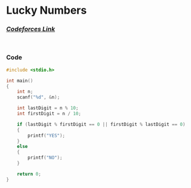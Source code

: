 # Lucky Numbers

### [*Codeforces Link*](https://codeforces.com/group/MWSDmqGsZm/contest/326175/problem/I)


<br> 

### Code
```c
#include <stdio.h>

int main()
{
    int n;
    scanf("%d", &n);

    int lastDigit = n % 10;
    int firstDigit = n / 10;

    if (lastDigit % firstDigit == 0 || firstDigit % lastDigit == 0)
    {
        printf("YES");
    }
    else
    {
        printf("NO");
    }

    return 0;
}
```